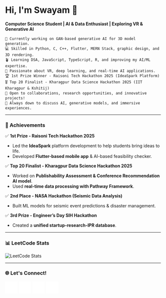 # Hi, I'm Swayam 👋

**Computer Science Student | AI & Data Enthusiast | Exploring VR & Generative AI**

```first
🔭 Currently working on GAN-based generative AI for 3D model generation.
💻 Skilled in Python, C, C++, Flutter, MERN Stack, graphic design, and 3D rendering.
🪴 Learning DSA, JavaScript, TypeScript, R, and improving my AI/ML expertise.
🌱 Passionate about VR, deep learning, and real-time AI applications.
🏆 1st Prize Winner - Raisoni Tech Hackathon 2025 (IdeaSpark Platform)
🎖️ Top 20 Finalist - Kharagpur Data Science Hackathon 2025 (IIT Kharagpur & Kshitij)
🤔 Open to collaborations, research opportunities, and innovative projects!
💬 Always down to discuss AI, generative models, and immersive experiences.
```

---

### 🚀 Achievements
✅ **1st Prize - Raisoni Tech Hackathon 2025**
   - Led the **IdeaSpark** platform development to help students bring ideas to life.
   - Developed **Flutter-based mobile app** & AI-based feasibility checker.

✅ **Top 20 Finalist - Kharagpur Data Science Hackathon 2025**
   - Worked on **Publishability Assessment & Conference Recommendation AI model**.
   - Used **real-time data processing with Pathway Framework**.

✅ **2nd Place - NASA Hackathon (Seismic Data Analysis)**
   - Built ML models for seismic event predictions & disaster management.

✅ **3rd Prize - Engineer’s Day SIH Hackathon**
   - Created a **unified startup-research-IPR database**.

---

### 📊 LeetCode Stats
![LeetCode Stats](https://leetcard.jacoblin.cool/SwayamTakkamore?ext=heatmap&theme=wtf&font=M+PLUS+Rounded+1c&border=2&radius=20)

---

### 🌐 Let's Connect!
[<img src="mail.svg" height="40px" align="center">](mailto:takkamoreswayam@gmail.com)
[<img src="linkedin.svg" height="40px" align="center">](https://www.linkedin.com/in/swayam-voidroot)
[<img src="twitter.svg" height="40px" align="center">](https://twitter.com/SwayamTakkamore)
[<img src="instagram.svg" height="40px" align="center">](https://www.instagram.com/swayam_voidroot)
